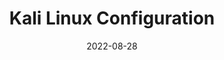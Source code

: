 ---
title: Kali Linux Configuration
date: 2022-08-28
showDateUpdated: false
tags: [MonSec, Kali, Linux, Vagrant, VirtualBox]
externalUrl: https://monsec.io/resources/kali/
_build: {render: never}
xml: false
---